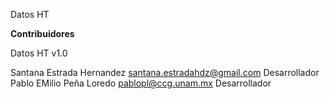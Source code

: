 Datos HT

__Contribuidores__

Datos HT v1.0

Santana Estrada Hernandez  santana.estradahdz@gmail.com   Desarrollador
Pablo EMilio Peña Loredo  pablopl@ccg.unam.mx  Desarrollador
